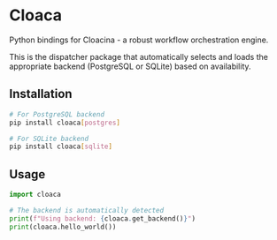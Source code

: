 # Cloaca

Python bindings for Cloacina - a robust workflow orchestration engine.

This is the dispatcher package that automatically selects and loads the appropriate backend (PostgreSQL or SQLite) based on availability.

## Installation

```bash
# For PostgreSQL backend
pip install cloaca[postgres]

# For SQLite backend
pip install cloaca[sqlite]
```

## Usage

```python
import cloaca

# The backend is automatically detected
print(f"Using backend: {cloaca.get_backend()}")
print(cloaca.hello_world())
```
